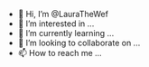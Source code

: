 - 👋 Hi, I’m @LauraTheWef
- 👀 I’m interested in ...
- 🌱 I’m currently learning ...
- 💞️ I’m looking to collaborate on ...
- 📫 How to reach me ...

<!---
LauraTheWef/LauraTheWef is a ✨ special ✨ repository because its `README.md` (this file) appears on your GitHub profile.
You can click the Preview link to take a look at your changes.
--->
